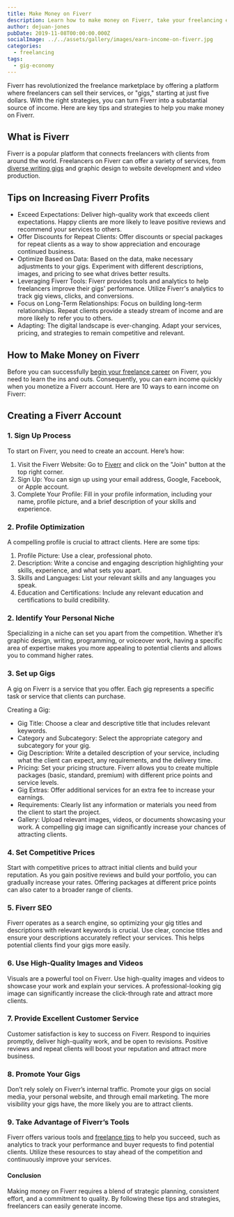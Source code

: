 ```yaml
---
title: Make Money on Fiverr
description: Learn how to make money on Fiverr, take your freelancing earnings to the next level. Find benefits and challenges of earning on the platform.
author: dejuan-jones
pubDate: 2019-11-08T00:00:00.000Z
socialImage: ../../assets/gallery/images/earn-income-on-fiverr.jpg
categories:
  - freelancing
tags:
  - gig-economy
---
```


Fiverr has revolutionized the freelance marketplace by offering a platform where freelancers can sell their services, or "gigs," starting at just five dollars. With the right strategies, you can turn Fiverr into a substantial source of income. Here are key tips and strategies to help you make money on Fiverr.

## What is Fiverr

Fiverr is a popular platform that connects freelancers with clients from around the world. Freelancers on Fiverr can offer a variety of services, from [diverse writing gigs](/blog/find-freelance-writing-gigs) and graphic design to website development and video production.

## Tips on Increasing Fiverr Profits

* Exceed Expectations: Deliver high-quality work that exceeds client expectations. Happy clients are more likely to leave positive reviews and recommend your services to others.
* Offer Discounts for Repeat Clients: Offer discounts or special packages for repeat clients as a way to show appreciation and encourage continued business.
* Optimize Based on Data: Based on the data, make necessary adjustments to your gigs. Experiment with different descriptions, images, and pricing to see what drives better results.
* Leveraging Fiverr Tools: Fiverr provides tools and analytics to help freelancers improve their gigs' performance. Utilize Fiverr's analytics to track gig views, clicks, and conversions.
* Focus on Long-Term Relationships: Focus on building long-term relationships. Repeat clients provide a steady stream of income and are more likely to refer you to others.
* Adapting: The digital landscape is ever-changing. Adapt your services, pricing, and strategies to remain competitive and relevant.

## How to Make Money on Fiverr

Before you can successfully [begin your freelance career](/blog/how-to-start-freelancing) on Fiverr, you need to learn the ins and outs. Consequently, you can earn income quickly when you monetize a Fiverr account. Here are 10 ways to earn income on Fiverr:

## Creating a Fiverr Account

### 1. Sign Up Process

To start on Fiverr, you need to create an account. Here’s how:

1. Visit the Fiverr Website: Go to [Fiverr](https://www.fiverr.com/) and click on the "Join" button at the top right corner.
2. Sign Up: You can sign up using your email address, Google, Facebook, or Apple account.
3. Complete Your Profile: Fill in your profile information, including your name, profile picture, and a brief description of your skills and experience.

### 2. Profile Optimization

A compelling profile is crucial to attract clients. Here are some tips:

1. Profile Picture: Use a clear, professional photo.
2. Description: Write a concise and engaging description highlighting your skills, experience, and what sets you apart.
3. Skills and Languages: List your relevant skills and any languages you speak.
4. Education and Certifications: Include any relevant education and certifications to build credibility.

### 2. Identify Your Personal Niche

Specializing in a niche can set you apart from the competition. Whether it’s graphic design, writing, programming, or voiceover work, having a specific area of expertise makes you more appealing to potential clients and allows you to command higher rates.

### 3. Set up Gigs

A gig on Fiverr is a service that you offer. Each gig represents a specific task or service that clients can purchase.

Creating a Gig:

* Gig Title: Choose a clear and descriptive title that includes relevant keywords.
* Category and Subcategory: Select the appropriate category and subcategory for your gig.
* Gig Description: Write a detailed description of your service, including what the client can expect, any requirements, and the delivery time.
* Pricing: Set your pricing structure. Fiverr allows you to create multiple packages (basic, standard, premium) with different price points and service levels.
* Gig Extras: Offer additional services for an extra fee to increase your earnings.
* Requirements: Clearly list any information or materials you need from the client to start the project.
* Gallery: Upload relevant images, videos, or documents showcasing your work. A compelling gig image can significantly increase your chances of attracting clients.

### 4. Set Competitive Prices

Start with competitive prices to attract initial clients and build your reputation. As you gain positive reviews and build your portfolio, you can gradually increase your rates. Offering packages at different price points can also cater to a broader range of clients.

### 5. Fiverr SEO

Fiverr operates as a search engine, so optimizing your gig titles and descriptions with relevant keywords is crucial. Use clear, concise titles and ensure your descriptions accurately reflect your services. This helps potential clients find your gigs more easily.

### 6. Use High-Quality Images and Videos

Visuals are a powerful tool on Fiverr. Use high-quality images and videos to showcase your work and explain your services. A professional-looking gig image can significantly increase the click-through rate and attract more clients.

### 7. Provide Excellent Customer Service

Customer satisfaction is key to success on Fiverr. Respond to inquiries promptly, deliver high-quality work, and be open to revisions. Positive reviews and repeat clients will boost your reputation and attract more business.

### 8. Promote Your Gigs

Don’t rely solely on Fiverr’s internal traffic. Promote your gigs on social media, your personal website, and through email marketing. The more visibility your gigs have, the more likely you are to attract clients.

### 9. Take Advantage of Fiverr’s Tools

Fiverr offers various tools and [freelance tips](/blog/tips-for-freelancers) to help you succeed, such as analytics to track your performance and buyer requests to find potential clients. Utilize these resources to stay ahead of the competition and continuously improve your services.

#### Conclusion

Making money on Fiverr requires a blend of strategic planning, consistent effort, and a commitment to quality. By following these tips and strategies, freelancers can easily generate income.
